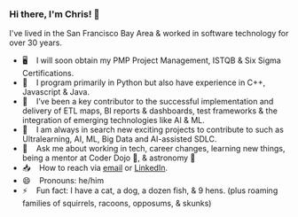 ### Hi there, I'm Chris! 👋

<!--
**cjrumble/cjrumble** is a ✨ _special_ ✨ repository because its `README.md` (this file) appears on your GitHub profile. -->

I've lived in the San Francisco Bay Area & worked in software technology for over 30 years.

- 🖥  &nbsp;&nbsp; I will soon obtain my PMP Project Management, ISTQB & Six Sigma Certifications.
- 🌱  &nbsp;&nbsp; I program primarily in Python but also have experience in C++, Javascript & Java.
- 👯  &nbsp;&nbsp; I’ve been a key contributor to the successful implementation and delivery of ETL maps, BI reports & dashboards, test frameworks & the integration of emerging technologies like AI & ML.
- 🤔  &nbsp;&nbsp; I am always in search new exciting projects to contribute to such as Ultralearning, AI, ML, Big Data and AI-assisted SDLC.
- 💬  &nbsp;&nbsp; Ask me about working in tech, career changes, learning new things, being a mentor at Coder Dojo 🥷, & astronomy 🔭
- 📥  &nbsp;&nbsp; How to reach via <a href="chris.j.rumble@gmail.com">email</a> or <a href="https://www.linkedin.com/in/cjrumble">LinkedIn</a>.
- 😄  &nbsp;&nbsp; Pronouns: he/him
- ⚡ &nbsp;&nbsp; Fun fact: I have a cat, a dog, a dozen fish, & 9 hens. (plus roaming families of squirrels, racoons, opposums, & skunks)
